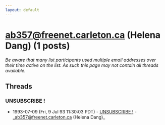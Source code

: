 ```yaml
---
layout: default
---
```


# ab357@freenet.carleton.ca (Helena Dang) (1 posts)

_Be aware that many list participants used multiple email addresses over their time active on the list. As such this page may not contain all threads available._

## Threads

### UNSUBSCRIBE !
+ 1993-07-09 (Fri, 9 Jul 93 11:30:03 PDT) - [UNSUBSCRIBE !](/archive/1993/07/0fc39d8d02892dcd2b126306472b0855a5b186658de50611652a1736a75b35d5) - _ab357@freenet.carleton.ca (Helena Dang)_

